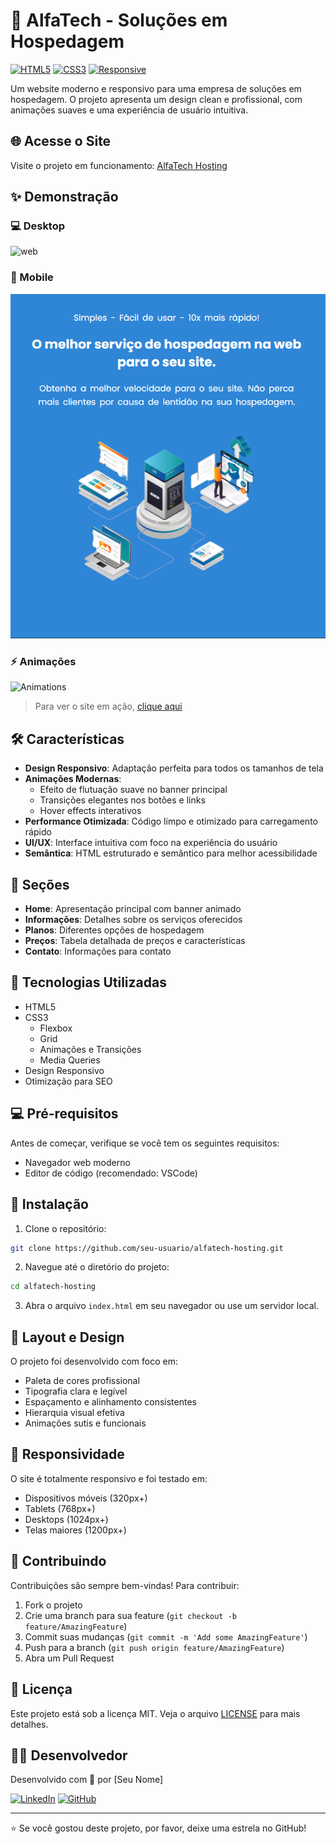 # 🚀 AlfaTech - Soluções em Hospedagem

[![HTML5](https://img.shields.io/badge/HTML5-E34F26?style=for-the-badge&logo=html5&logoColor=white)](https://www.w3.org/html/)
[![CSS3](https://img.shields.io/badge/CSS3-1572B6?style=for-the-badge&logo=css3&logoColor=white)](https://www.w3.org/Style/CSS/)
[![Responsive](https://img.shields.io/badge/Responsive-Design-green?style=for-the-badge&logo=google-chrome&logoColor=white)](https://web.dev/responsive-web-design-basics/)

Um website moderno e responsivo para uma empresa de soluções em hospedagem. O projeto apresenta um design clean e profissional, com animações suaves e uma experiência de usuário intuitiva.

## 🌐 Acesse o Site

Visite o projeto em funcionamento: [AlfaTech Hosting](https://marcellogabriell.github.io/Alfa-Tech/)

## ✨ Demonstração

### 💻 Desktop
![web](https://github.com/user-attachments/assets/de344b4d-5f7a-4592-9e54-8360ce0b459a)

### 📱 Mobile
![Mobile View](./assets/screenshots/mobile.png)

### ⚡ Animações
![Animations](./assets/screenshots/animations.gif)

> Para ver o site em ação, [clique aqui](https://seu-usuario.github.io/alfatech-hosting/)

## 🛠️ Características

- **Design Responsivo**: Adaptação perfeita para todos os tamanhos de tela
- **Animações Modernas**: 
  - Efeito de flutuação suave no banner principal
  - Transições elegantes nos botões e links
  - Hover effects interativos
- **Performance Otimizada**: Código limpo e otimizado para carregamento rápido
- **UI/UX**: Interface intuitiva com foco na experiência do usuário
- **Semântica**: HTML estruturado e semântico para melhor acessibilidade

## 🎯 Seções

- **Home**: Apresentação principal com banner animado
- **Informações**: Detalhes sobre os serviços oferecidos
- **Planos**: Diferentes opções de hospedagem
- **Preços**: Tabela detalhada de preços e características
- **Contato**: Informações para contato

## 🚀 Tecnologias Utilizadas

- HTML5
- CSS3
  - Flexbox
  - Grid
  - Animações e Transições
  - Media Queries
- Design Responsivo
- Otimização para SEO

## 💻 Pré-requisitos

Antes de começar, verifique se você tem os seguintes requisitos:
- Navegador web moderno
- Editor de código (recomendado: VSCode)

## 🔧 Instalação

1. Clone o repositório:
```bash
git clone https://github.com/seu-usuario/alfatech-hosting.git
```

2. Navegue até o diretório do projeto:
```bash
cd alfatech-hosting
```

3. Abra o arquivo `index.html` em seu navegador ou use um servidor local.

## 🎨 Layout e Design

O projeto foi desenvolvido com foco em:
- Paleta de cores profissional
- Tipografia clara e legível
- Espaçamento e alinhamento consistentes
- Hierarquia visual efetiva
- Animações sutis e funcionais

## 📱 Responsividade

O site é totalmente responsivo e foi testado em:
- Dispositivos móveis (320px+)
- Tablets (768px+)
- Desktops (1024px+)
- Telas maiores (1200px+)

## 🤝 Contribuindo

Contribuições são sempre bem-vindas! Para contribuir:

1. Fork o projeto
2. Crie uma branch para sua feature (`git checkout -b feature/AmazingFeature`)
3. Commit suas mudanças (`git commit -m 'Add some AmazingFeature'`)
4. Push para a branch (`git push origin feature/AmazingFeature`)
5. Abra um Pull Request

## 📝 Licença

Este projeto está sob a licença MIT. Veja o arquivo [LICENSE](LICENSE) para mais detalhes.

## 👨‍💻 Desenvolvedor

Desenvolvido com 💙 por [Seu Nome]

[![LinkedIn](https://img.shields.io/badge/LinkedIn-0077B5?style=for-the-badge&logo=linkedin&logoColor=white)](https://www.linkedin.com/in/seu-perfil/)
[![GitHub](https://img.shields.io/badge/GitHub-100000?style=for-the-badge&logo=github&logoColor=white)](https://github.com/seu-usuario)

---

⭐️ Se você gostou deste projeto, por favor, deixe uma estrela no GitHub! 
